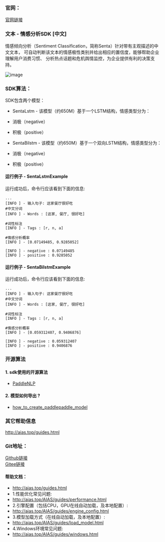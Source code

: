 ### 官网：
[官网链接](http://www.aias.top/)



### 文本 - 情感分析SDK [中文]
情感倾向分析（Sentiment Classification，简称Senta）针对带有主观描述的中文文本，
可自动判断该文本的情感极性类别并给出相应的置信度，能够帮助企业理解用户消费习惯、
分析热点话题和危机舆情监控，为企业提供有利的决策支持。

![image](https://aias-home.oss-cn-beijing.aliyuncs.com/AIAS/nlp_sdks/sentiment_analysis.jpeg)

### SDK算法：
SDK包含两个模型：
- SentaLstm - 该模型（约650M）基于一个LSTM结构，情感类型分为：
- 消极（negative）
- 积极（positive）

- SentaBilstm - 该模型（约650M）基于一个双向LSTM结构，情感类型分为：
- 消极（negative）
- 积极（positive）

#### 运行例子 - SentaLstmExample
运行成功后，命令行应该看到下面的信息:
```text
...
[INFO ] - 输入句子: 这家餐厅很好吃
#中文分词
[INFO ] - Words : [这家, 餐厅, 很好吃]

#词性标注
[INFO ] - Tags : [r, n, a]

#情感分析概率
[INFO ] - [0.07149485, 0.9285052]

[INFO ] - negative : 0.07149485
[INFO ] - positive : 0.9285052

```

#### 运行例子 - SentaBilstmExample
运行成功后，命令行应该看到下面的信息:
```text
...
[INFO ] - 输入句子: 这家餐厅很好吃
#中文分词
[INFO ] - Words : [这家, 餐厅, 很好吃]

#词性标注
[INFO ] - Tags : [r, n, a]

#情感分析概率
[INFO ] - [0.059312407, 0.9406876]

[INFO ] - negative : 0.059312407
[INFO ] - positive : 0.9406876

```

### 开源算法
#### 1. sdk使用的开源算法
- [PaddleNLP](https://github.com/PaddlePaddle/PaddleNLP)
#### 2. 模型如何导出 ?
- [how_to_create_paddlepaddle_model](http://docs.djl.ai/docs/paddlepaddle/how_to_create_paddlepaddle_model_zh.html)


### 其它帮助信息
http://aias.top/guides.html


### Git地址：   
[Github链接](https://github.com/mymagicpower/AIAS)    
[Gitee链接](https://gitee.com/mymagicpower/AIAS)   


#### 帮助文档：
- http://aias.top/guides.html
- 1.性能优化常见问题:
- http://aias.top/AIAS/guides/performance.html
- 2.引擎配置（包括CPU，GPU在线自动加载，及本地配置）:
- http://aias.top/AIAS/guides/engine_config.html
- 3.模型加载方式（在线自动加载，及本地配置）:
- http://aias.top/AIAS/guides/load_model.html
- 4.Windows环境常见问题:
- http://aias.top/AIAS/guides/windows.html